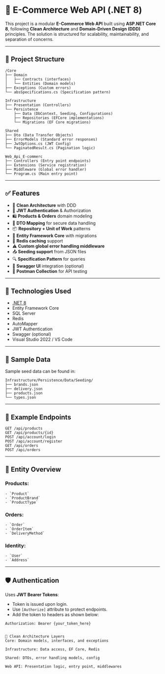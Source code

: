 # 🛒 E-Commerce Web API (.NET 8)

This project is a modular **E-Commerce Web API** built using **ASP.NET Core 8**, following **Clean Architecture** and **Domain-Driven Design (DDD)** principles. The solution is structured for scalability, maintainability, and separation of concerns.

---

## 📂 Project Structure

```
/Core
├── Domain
│   ├── Contracts (interfaces)
│   └── Entities (Domain models)
├── Exceptions (Custom errors)
└── absSpecifications.cs (Specification pattern)

Infrastructure
├── Presentation (Controllers)
└── Persistence
    ├── Data (DbContext, Seeding, Configurations)
    ├── Repositories (EFCore implementations)
    └── Migrations (EF Core migrations)

Shared
├── Dto (Data Transfer Objects)
├── ErrorModels (Standard error responses)
├── JwtOptions.cs (JWT Config)
└── PaginatedResult.cs (Pagination logic)

Web_Api_E-commerc
├── Controllers (Entry point endpoints)
├── Extensions (Service registration)
├── Middleware (Global error handler)
└── Program.cs (Main entry point)
```
---

## ✅ Features

- 🧱 **Clean Architecture** with DDD
- 🔐 **JWT Authentication** & Authorization
- 🛍️ **Products & Orders** domain modeling
- 🧾 **DTO Mapping** for secure data handling
- 📦 **Repository + Unit of Work** patterns
- 💾 **Entity Framework Core** with migrations
- 🚀 **Redis caching** support
- ⚠️ **Custom global error handling middleware**
- 📤 **Seeding support** from JSON files
- 🔍 **Specification Pattern** for queries
- 📑 **Swagger UI** integration (optional)
- 📮 **Postman Collection** for API testing

---

## 🔧 Technologies Used

- [.NET 8](https://dotnet.microsoft.com/)
- Entity Framework Core
- SQL Server
- Redis
- AutoMapper
- JWT Authentication
- Swagger (optional)
- Visual Studio 2022 / VS Code

---

## 📁 Sample Data

Sample seed data can be found in:
```
Infrastructure/Persistence/Data/Seeding/
├── brands.json
├── delivery.json
├── products.json
└── types.json
```
---

## 🧪 Example Endpoints
```
GET /api/products
GET /api/products/{id}
POST /api/account/login
POST /api/account/register
GET /api/orders
POST /api/orders
```
---

## 📜 Entity Overview

### Products:
```
- `Product`
- `ProductBrand`
- `ProductType`
```
### Orders:
```
- `Order`
- `OrderItem`
- `DeliveryMethod`
```
### Identity:
```
- `User`
- `Address`
```
---

## 🛡️ Authentication

Uses **JWT Bearer Tokens**:

- Token is issued upon login.
- Use `[Authorize]` attribute to protect endpoints.
- Add the token to headers as shown below:

```http
Authorization: Bearer {your_token_here}


🧱 Clean Architecture Layers
Core: Domain models, interfaces, and exceptions

Infrastructure: Data access, EF Core, Redis

Shared: DTOs, error handling models, config

Web API: Presentation logic, entry point, middlewares



